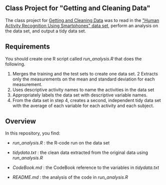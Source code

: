 ## Class Project for "Getting and Cleaning Data"

The class project for [Getting and Cleaning Data](https://www.coursera.org/course/getdata) was to read in the ["Human Activity Recognition Using Smartphones" data set](http://archive.ics.uci.edu/ml/datasets/Human+Activity+Recognition+Using+Smartphones), perform an analysis on the data set, and output a tidy data set.

## Requirements

You should create one R script called *run_analysis.R* that does the following.

1. Merges the training and the test sets to create one data set.
2 Extracts only the measurements on the mean and standard deviation for each measurement.
3. Uses descriptive activity names to name the activities in the data set
4. Appropriately labels the data set with descriptive variable names.
5. From the data set in step 4, creates a second, independent tidy data set with the average of each variable for each activity and each subject.

## Overview

In this repository, you find:

- *run_analysis.R* : the R-code run on the data set

- *tidydata.txt* : the clean data extracted from the original data using *run_analysis.R*

- *CodeBook.md* : the CodeBook reference to the variables in *tidydata.txt*

- *README.md* : the analysis of the code in *run_analysis.R*

